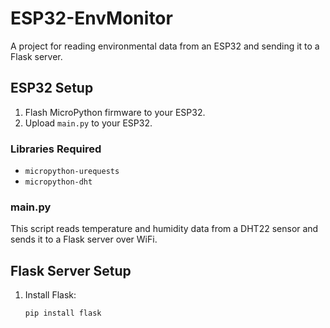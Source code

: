 # ESP32-EnvMonitor

A project for reading environmental data from an ESP32 and sending it to a Flask server.

## ESP32 Setup

1. Flash MicroPython firmware to your ESP32.
2. Upload `main.py` to your ESP32.

### Libraries Required

- `micropython-urequests`
- `micropython-dht`

### main.py

This script reads temperature and humidity data from a DHT22 sensor and sends it to a Flask server over WiFi.

## Flask Server Setup

1. Install Flask:
   ```bash
   pip install flask
